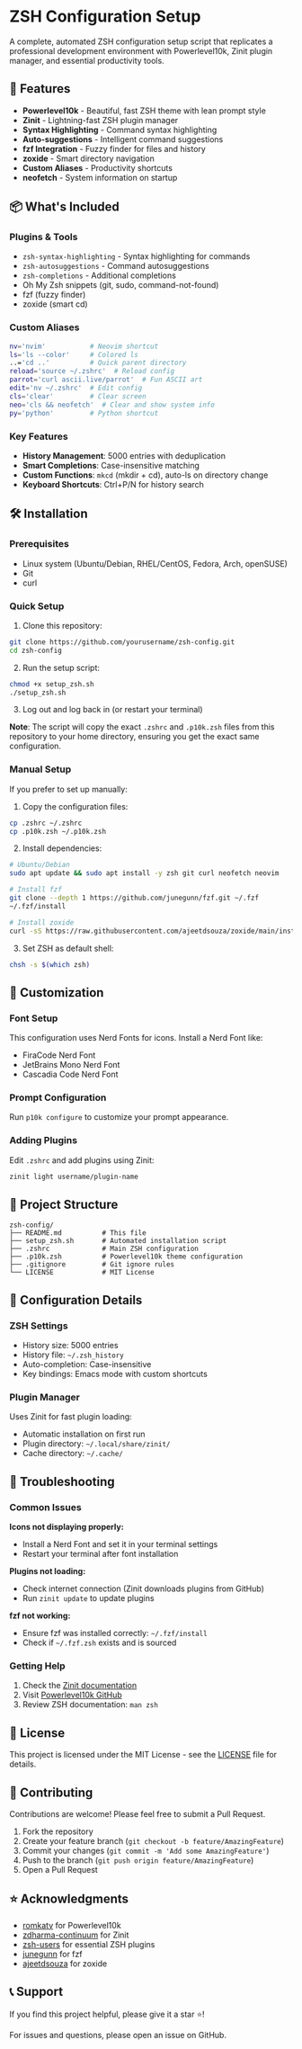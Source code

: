 # ZSH Configuration Setup

A complete, automated ZSH configuration setup script that replicates a professional development environment with Powerlevel10k, Zinit plugin manager, and essential productivity tools.

## 🚀 Features

- **Powerlevel10k** - Beautiful, fast ZSH theme with lean prompt style
- **Zinit** - Lightning-fast ZSH plugin manager
- **Syntax Highlighting** - Command syntax highlighting
- **Auto-suggestions** - Intelligent command suggestions
- **fzf Integration** - Fuzzy finder for files and history
- **zoxide** - Smart directory navigation
- **Custom Aliases** - Productivity shortcuts
- **neofetch** - System information on startup

## 📦 What's Included

### Plugins & Tools
- `zsh-syntax-highlighting` - Syntax highlighting for commands
- `zsh-autosuggestions` - Command autosuggestions
- `zsh-completions` - Additional completions
- Oh My Zsh snippets (git, sudo, command-not-found)
- fzf (fuzzy finder)
- zoxide (smart cd)

### Custom Aliases
```bash
nv='nvim'           # Neovim shortcut
ls='ls --color'     # Colored ls
..='cd ..'          # Quick parent directory
reload='source ~/.zshrc'  # Reload config
parrot='curl ascii.live/parrot'  # Fun ASCII art
edit='nv ~/.zshrc'  # Edit config
cls='clear'         # Clear screen
neo='cls && neofetch'  # Clear and show system info
py='python'         # Python shortcut
```

### Key Features
- **History Management**: 5000 entries with deduplication
- **Smart Completions**: Case-insensitive matching
- **Custom Functions**: `mkcd` (mkdir + cd), auto-ls on directory change
- **Keyboard Shortcuts**: Ctrl+P/N for history search

## 🛠️ Installation

### Prerequisites
- Linux system (Ubuntu/Debian, RHEL/CentOS, Fedora, Arch, openSUSE)
- Git
- curl

### Quick Setup
1. Clone this repository:
```bash
git clone https://github.com/yourusername/zsh-config.git
cd zsh-config
```

2. Run the setup script:
```bash
chmod +x setup_zsh.sh
./setup_zsh.sh
```

3. Log out and log back in (or restart your terminal)

**Note**: The script will copy the exact `.zshrc` and `.p10k.zsh` files from this repository to your home directory, ensuring you get the exact same configuration.

### Manual Setup
If you prefer to set up manually:

1. Copy the configuration files:
```bash
cp .zshrc ~/.zshrc
cp .p10k.zsh ~/.p10k.zsh
```

2. Install dependencies:
```bash
# Ubuntu/Debian
sudo apt update && sudo apt install -y zsh git curl neofetch neovim

# Install fzf
git clone --depth 1 https://github.com/junegunn/fzf.git ~/.fzf
~/.fzf/install

# Install zoxide
curl -sS https://raw.githubusercontent.com/ajeetdsouza/zoxide/main/install.sh | bash
```

3. Set ZSH as default shell:
```bash
chsh -s $(which zsh)
```

## 🎨 Customization

### Font Setup
This configuration uses Nerd Fonts for icons. Install a Nerd Font like:
- FiraCode Nerd Font
- JetBrains Mono Nerd Font
- Cascadia Code Nerd Font

### Prompt Configuration
Run `p10k configure` to customize your prompt appearance.

### Adding Plugins
Edit `.zshrc` and add plugins using Zinit:
```bash
zinit light username/plugin-name
```

## 📁 Project Structure

```
zsh-config/
├── README.md          # This file
├── setup_zsh.sh       # Automated installation script
├── .zshrc             # Main ZSH configuration
├── .p10k.zsh          # Powerlevel10k theme configuration
├── .gitignore         # Git ignore rules
└── LICENSE            # MIT License
```

## 🔧 Configuration Details

### ZSH Settings
- History size: 5000 entries
- History file: `~/.zsh_history`
- Auto-completion: Case-insensitive
- Key bindings: Emacs mode with custom shortcuts

### Plugin Manager
Uses Zinit for fast plugin loading:
- Automatic installation on first run
- Plugin directory: `~/.local/share/zinit/`
- Cache directory: `~/.cache/`

## 🐛 Troubleshooting

### Common Issues

**Icons not displaying properly:**
- Install a Nerd Font and set it in your terminal settings
- Restart your terminal after font installation

**Plugins not loading:**
- Check internet connection (Zinit downloads plugins from GitHub)
- Run `zinit update` to update plugins

**fzf not working:**
- Ensure fzf was installed correctly: `~/.fzf/install`
- Check if `~/.fzf.zsh` exists and is sourced

### Getting Help
1. Check the [Zinit documentation](https://github.com/zdharma-continuum/zinit)
2. Visit [Powerlevel10k GitHub](https://github.com/romkatv/powerlevel10k)
3. Review ZSH documentation: `man zsh`

## 📄 License

This project is licensed under the MIT License - see the [LICENSE](LICENSE) file for details.

## 🤝 Contributing

Contributions are welcome! Please feel free to submit a Pull Request.

1. Fork the repository
2. Create your feature branch (`git checkout -b feature/AmazingFeature`)
3. Commit your changes (`git commit -m 'Add some AmazingFeature'`)
4. Push to the branch (`git push origin feature/AmazingFeature`)
5. Open a Pull Request

## ⭐ Acknowledgments

- [romkatv](https://github.com/romkatv) for Powerlevel10k
- [zdharma-continuum](https://github.com/zdharma-continuum) for Zinit
- [zsh-users](https://github.com/zsh-users) for essential ZSH plugins
- [junegunn](https://github.com/junegunn) for fzf
- [ajeetdsouza](https://github.com/ajeetdsouza) for zoxide

## 📞 Support

If you find this project helpful, please give it a star ⭐!

For issues and questions, please open an issue on GitHub.
